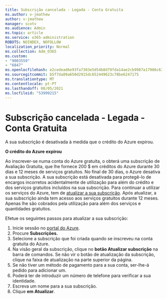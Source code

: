 ```yaml
---
title: Subscrição cancelada - Legada - Conta Gratuita
ms.author: v-jmathew
author: v-jmathew
manager: scotv
ms.audience: Admin
ms.topic: article
ms.service: o365-administration
ROBOTS: NOINDEX, NOFOLLOW
localization_priority: Normal
ms.collection: Adm_O365
ms.custom:
- "9003559"
- "6847"
ms.openlocfilehash: e2cedead6e93fa7303e5d54b8d79fda14ae2cb9987a17986c6327ac78189c4e4
ms.sourcegitcommit: b5f7da89a650d2915dc652449623c78be6247175
ms.translationtype: MT
ms.contentlocale: pt-PT
ms.lasthandoff: 08/05/2021
ms.locfileid: "53999215"
---
```

# <a name="subscription-cancelled---legacy---free-account"></a>Subscrição cancelada - Legada - Conta Gratuita

A sua subscrição é desativada à medida que o crédito do Azure expirou.

**O crédito do Azure expirou**

Ao inscrever-se numa conta do Azure gratuita, o obterá uma subscrição de Avaliação Gratuita, que lhe fornece 200 $ em créditos do Azure durante 30 dias e 12 meses de serviços gratuitos. No final de 30 dias, o Azure desativa a sua subscrição. A sua subscrição está desativada para protegê-lo de encargos incorretos acidentalmente de utilização para além do crédito e dos serviços gratuitos incluídos na sua subscrição. Para continuar a utilizar os serviços do Azure, tem de [atualizar a sua subscrição](https://docs.microsoft.com/azure/cost-management-billing/manage/upgrade-azure-subscription). Após atualizar, a sua subscrição ainda tem acesso aos serviços gratuitos durante 12 meses. Apenas lhe são cobrados pela utilização para além dos serviços e quantidades gratuitos.

Efetue os seguintes passos para atualizar a sua subscrição:

1. Inicie sessão no [portal do Azure](https://portal.azure.com/).
2. Procure **Subscrições.**
3. Selecione a subscrição que foi criada quando se inscreveu na conta gratuita do Azure.
4. Na visão geral da subscrição, clique no **botão Atualizar subscrição** na barra de comandos. Se não vir o botão de atualização da subscrição, clique na faixa de atualização na parte superior da página.
5. Se não tiver um método de pagamento para a sua conta, ser-lhe-á pedido para adicionar um.
6. Poderá ter de introduzir um número de telefone para verificar a sua identidade.
7. Escreva um nome para a sua subscrição.
8. Clique  **em Atualizar**.
